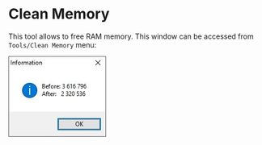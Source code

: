 # Clean Memory

This tool allows to free RAM memory. This window can be accessed from `Tools/Clean Memory` menu:

![](../../-assets/clean-memory.jpg)

